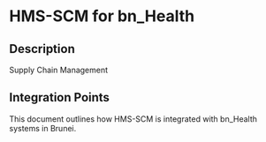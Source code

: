 # HMS-SCM for bn_Health

## Description

Supply Chain Management

## Integration Points

This document outlines how HMS-SCM is integrated with bn_Health systems in Brunei.
